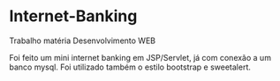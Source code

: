 # Internet-Banking
Trabalho matéria Desenvolvimento WEB

Foi feito um mini internet banking em JSP/Servlet, já com conexão a um banco mysql.
Foi utilizado também o estilo bootstrap e sweetalert.
